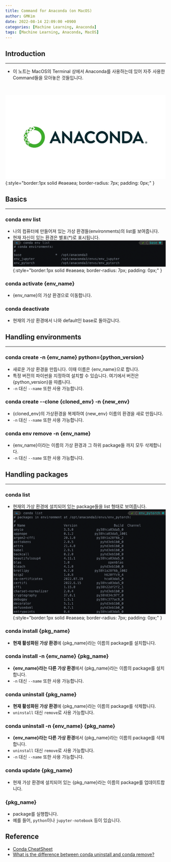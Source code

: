 ```yaml
---
title: Command for Anaconda (on MacOS)
author: GMKim
date: 2022-08-14 22:09:00 +0900
categories: [Machine Learning, Anaconda]
tags: [Machine Learning, Anaconda, MacOS]
---
```


## Introduction
---

- 이 노트는 MacOS의 Terminal 상에서 Anaconda를 사용하는데 있어 자주 사용한 Command들을 모아놓은 것들입니다.
<br>  

![Anaconda](/assets/img/anaconda.jpeg){:style="border:1px solid #eaeaea; border-radius: 7px; padding: 0px;" }



## Basics
---

### conda env list

- 나의 컴퓨터에 만들어져 있는 가상 환경들(environments)의 list를 보여줍니다.
- 현재 자신이 있는 환경은 별표(*)로 표시됩니다.
![conda_env_list](/assets/img/conda_env_list.png){:style="border:1px solid #eaeaea; border-radius: 7px; padding: 0px;" }

### conda activate {env_name}

- {env_name}의 가상 환경으로 이동합니다.

### conda deactivate

- 현재의 가상 환경에서 나와 default인 base로 돌아갑니다.


## Handling environments
---

### conda create -n {env_name} python={python_version}

- 새로운 가상 환경을 만듭니다. 이때 이름은 {env_name}으로 합니다.
- 특정 버전의 파이썬을 지정하여 설치할 수 있습니다. 여기에서 버전은 {python_version}을 따릅니다.
- `-n` 대신 `--name` 또한 사용 가능합니다.

### conda create --clone {cloned_env} -n {new_env}

- {cloned_env}의 가상환경을 복제하여 {new_env} 이름의 환경을 새로 만듭니다.
- `-n` 대신 `--name` 또한 사용 가능합니다.

### conda env remove -n {env_name}

- {env_name}이라는 이름의 가상 환경과 그 하위 package들 까지 모두 삭제합니다.
- `-n` 대신 `--name` 또한 사용 가능합니다.

## Handling packages
---

### conda list

- 현재의 가상 환경에 설치되어 있는 package들을 list 형태로 보여줍니다.
![conda_list](/assets/img/conda_list.png){:style="border:1px solid #eaeaea; border-radius: 7px; padding: 0px;" }

### conda install {pkg_name}

- **현재 활성화된 가상 환경**에 {pkg_name}라는 이름의 package를 설치합니다.

### conda install -n {env_name} {pkg_name}

- **{env_name}라는 다른 가상 환경**에서 {pkg_name}라는 이름의 package를 설치합니다.
- `-n` 대신 `--name` 또한 사용 가능합니다.

### conda uninstall {pkg_name}

- **현재 활성화된 가상 환경**에 {pkg_name}라는 이름의 package를 삭제합니다.
- `uninstall` 대신 `remove`로 사용 가능합니다.

### conda uninstall -n {env_name} {pkg_name}

- **{env_name}라는 다른 가상 환경**에서 {pkg_name}라는 이름의 package를 삭제합니다.
- `uninstall` 대신 `remove`로 사용 가능합니다.
- `-n` 대신 `--name` 또한 사용 가능합니다.

### conda update {pkg_name}

- 현재 가상 환경에 설치되어 있는 {pkg_name}라는 이름의 package를 업데이트합니다.

### {pkg_name}

- package를 실행합니다.
- 예를 들어, `python`이나 `jupyter-notebook` 등이 있습니다.


## Reference

- [Conda CheatSheet](https://docs.conda.io/projects/conda/en/4.6.0/_downloads/52a95608c49671267e40c689e0bc00ca/conda-cheatsheet.pdf)
- [What is the difference between conda uninstall and conda remove?](https://stackoverflow.com/questions/71306374/what-is-the-difference-between-conda-uninstall-and-conda-remove)